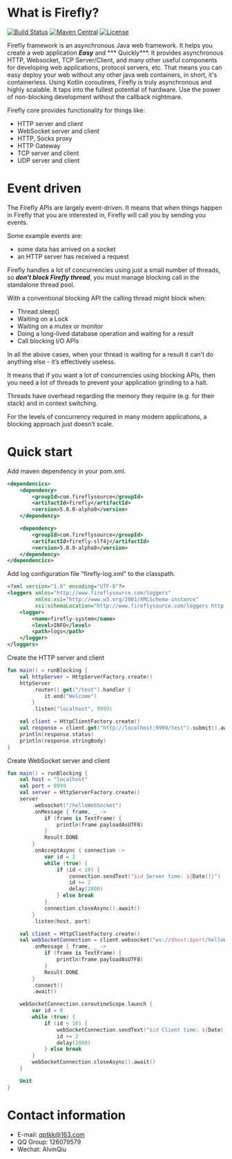 # What is Firefly?
[![Build Status](https://travis-ci.org/hypercube1024/firefly.svg?branch=master)](https://travis-ci.org/hypercube1024/firefly)
[![Maven Central](https://img.shields.io/maven-central/v/com.fireflysource/firefly-net)](https://search.maven.org/artifact/com.fireflysource/firefly-net/5.0.0-alpha1/jar)
[![License](https://img.shields.io/badge/License-Apache%202.0-blue.svg)](https://opensource.org/licenses/Apache-2.0)

Firefly framework is an asynchronous Java web framework. It helps you create a web application ***Easy*** and ***
Quickly***. It provides asynchronous HTTP, Websocket, TCP Server/Client, and many other useful components for developing
web applications, protocol servers, etc. That means you can easy deploy your web without any other java web containers,
in short, it's containerless. Using Kotlin coroutines, Firefly is truly asynchronous and highly scalable. It taps into
the fullest potential of hardware. Use the power of non-blocking development without the callback nightmare.

Firefly core provides functionality for things like:

- HTTP server and client
- WebSocket server and client
- HTTP, Socks proxy
- HTTP Gateway
- TCP server and client
- UDP server and client

# Event driven
The Firefly APIs are largely event-driven. It means that when things happen in Firefly that you are interested in,
Firefly will call you by sending you events.

Some example events are:
- some data has arrived on a socket
- an HTTP server has received a request

Firefly handles a lot of concurrencies using just a small number of threads, so ***don't block Firefly thread***, you
must manage blocking call in the standalone thread pool.

With a conventional blocking API the calling thread might block when:
- Thread.sleep()
- Waiting on a Lock
- Waiting on a mutex or monitor
- Doing a long-lived database operation and waiting for a result
- Call blocking I/O APIs

In all the above cases, when your thread is waiting for a result it can’t do anything else - it’s effectively useless.

It means that if you want a lot of concurrencies using blocking APIs, then you need a lot of threads to prevent your
application grinding to a halt.

Threads have overhead regarding the memory they require (e.g. for their stack) and in context switching.

For the levels of concurrency required in many modern applications, a blocking approach just doesn’t scale.

# Quick start
Add maven dependency in your pom.xml.
```xml
<dependencics>
    <dependency>
        <groupId>com.fireflysource</groupId>
        <artifactId>firefly</artifactId>
        <version>5.0.0-alpha8</version>
    </dependency>

    <dependency>
        <groupId>com.fireflysource</groupId>
        <artifactId>firefly-slf4j</artifactId>
        <version>5.0.0-alpha8</version>
    </dependency>
</dependencics>
```

Add log configuration file "firefly-log.xml" to the classpath.
```xml
<?xml version="1.0" encoding="UTF-8"?>
<loggers xmlns="http://www.fireflysource.com/loggers"
         xmlns:xsi="http://www.w3.org/2001/XMLSchema-instance"
         xsi:schemaLocation="http://www.fireflysource.com/loggers http://www.fireflysource.com/loggers.xsd">
    <logger>
        <name>firefly-system</name>
        <level>INFO</level>
        <path>logs</path>
    </logger>
</loggers>
```

Create the HTTP server and client
```kotlin
fun main() = runBlocking {
    val httpServer = HttpServerFactory.create()
    httpServer
        .router().get("/test").handler {
            it.end("Welcome")
        }
        .listen("localhost", 9999)

    val client = HttpClientFactory.create()
    val response = client.get("http://localhost:9999/test").submit().await()
    println(response.status)
    println(response.stringBody)
}
```

Create WebSocket server and client

```kotlin
fun main() = runBlocking {
    val host = "localhost"
    val port = 8999
    val server = HttpServerFactory.create()
    server
        .websocket("/helloWebSocket")
        .onMessage { frame, _ ->
            if (frame is TextFrame) {
                println(frame.payloadAsUTF8)
            }
            Result.DONE
        }
        .onAcceptAsync { connection ->
            var id = 1
            while (true) {
                if (id < 10) {
                    connection.sendText("$id Server time: ${Date()}")
                    id += 2
                    delay(2000)
                } else break
            }
            connection.closeAsync().await()
        }
        .listen(host, port)

    val client = HttpClientFactory.create()
    val webSocketConnection = client.websocket("ws://$host:$port/helloWebSocket")
        .onMessage { frame, _ ->
            if (frame is TextFrame) {
                println(frame.payloadAsUTF8)
            }
            Result.DONE
        }
        .connect()
        .await()

    webSocketConnection.coroutineScope.launch {
        var id = 0
        while (true) {
            if (id < 10) {
                webSocketConnection.sendText("$id Client time: ${Date()}")
                id += 2
                delay(2000)
            } else break
        }
        webSocketConnection.closeAsync().await()
    }

    Unit
}
```

# Contact information
- E-mail: qptkk@163.com
- QQ Group: 126079579
- Wechat: AlvinQiu

